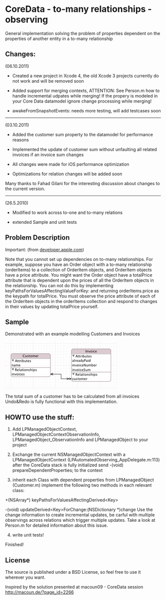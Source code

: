 CoreData - to-many relationships - observing
============================================

General implementation solving the problem of properties dependent on the properties of another entity in a to-many relationship

Changes:
--------
(06.10.2011)

 - Created a new project in Xcode 4, the old Xcode 3 projects currently do not work and will be removed soon
 
 - Added support for merging contexts, ATTENTION: See Person.m how to handle incremental udpates while merging! If the propery is modeled in your Core Data datamodel ignore change processing while merging!
 
 - awakeFromSnapshotEvents: needs more testing, will add testcases soon
--------
(03.10.2011)

 - Added the customer sum property to the datamodel for performance reasons
 
 - Implemented the update of customer sum without unfaulting all related invoices if an invoice sum changes
 
 - All changes were made for iOS performance optimization
 
 - Optimizations for relation changes will be added soon
 
Many thanks to Fahad Gilani for the interesting discussion about changes to the current version.

--------
(26.5.2010)

 - Modified to work across to-one and to-many relations
 
 - extended Sample and unit tests

Problem Description
-------------------

Important: (from [developer.apple.com])

Note that you cannot set up dependencies on to-many relationships. For example, suppose you have an Order object with a to-many relationship (orderItems) to a collection of OrderItem objects, and OrderItem objects have a price attribute. You might want the Order object have a totalPrice attribute that is dependent upon the prices of all the OrderItem objects in the relationship. You can not do this by implementing keyPathsForValuesAffectingValueForKey: and returning orderItems.price as the keypath for totalPrice. You must observe the price attribute of each of the OrderItem objects in the orderItems collection and respond to changes in their values by updating totalPrice yourself.

Sample
------
Demonstrated with an example modelling Customers and Invoices

[![](http://github.com/mbrugger/CoreDataDependentProperties/raw/master/Resources/images/sample_model.png)](http://github.com/mbrugger/CoreDataDependentProperties/raw/master/Resources/images/sample_model.png)

The total sum of a customer has to be calculated from all invoices
Undo&Redo is fully functional with this implementation.


HOWTO use the stuff:
--------------------
1) Add LPManagedObjectContext, LPManagedObjectContextObservationInfo, LPManagedObject_ObservationInfo and LPManagedObject to your project

2) Exchange the current NSManagedObjectContext with a LPManagedObjectContext (LPAutomatedObserving_AppDelegate.m:113)
   after the CoreData stack is fully initialized send -(void) prepareDependentProperties; to the context

3) inherit each Class with dependent properties from LPManagedObject (Customer.m)
   implement the following two methods in each relevant class:

  +(NSArray*) keyPathsForValuesAffectingDerived&lt;Key&gt;

  -(void) updateDerived&lt;Key&gt;ForChange:(NSDictionary *)change
  Use the change information to create incremental updates, be carful with multiple observings across relations which trigger multiple updates. Take a look at Person.m for detailed information about this issue.

4) write unit tests!

Finished!

License
-------
The source is published under a BSD License, so feel free to use it wherever you want.

Inspired by the solution presented at macoun09 - CoreData session
http://macoun.de/?page_id=2266

[developer.apple.com]: http://developer.apple.com/mac/library/documentation/cocoa/conceptual/ModelObjects/Articles/moIntegrating.html
